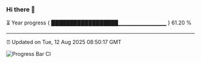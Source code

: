 ### Hi there 👋

⏳ Year progress { ██████████████████▁▁▁▁▁▁▁▁▁▁▁▁ } 61.20 %

---

⏰ Updated on Tue, 12 Aug 2025 08:50:17 GMT

![Progress Bar CI](https://github.com/IshwaranRudhara/GIT-ACTION/workflows/Progress%20Bar%20CI/badge.svg)

